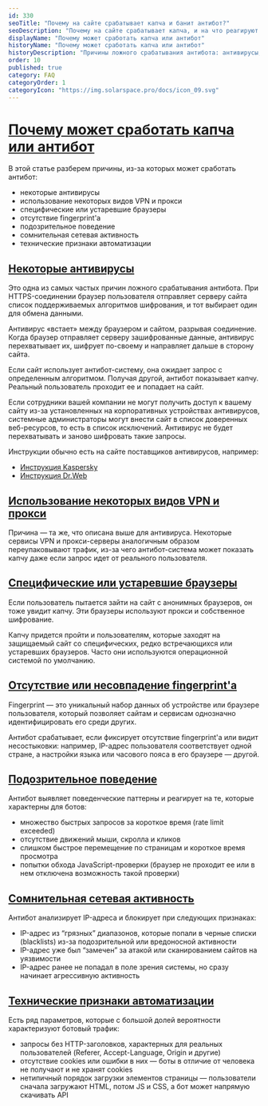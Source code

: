 ```yaml
---
id: 330
seoTitle: "Почему на сайте срабатывает капча и банит антибот?"
seoDescription: "Почему на сайте срабатывает капча, и на что реагируют антибот-системы? Расскажем, почему защита от ботов может забанить даже реальных пользователей."
displayName: "Почему может сработать капча или антибот"
historyName: "Почему может сработать капча или антибот"
historyDescription: "Причины ложного срабатывания антибота: антивирусы, прокси, поведение и другие сигналы"
order: 10
published: true
category: FAQ
categoryOrder: 1
categoryIcon: "https://img.solarspace.pro/docs/icon_09.svg"
---
```


# [Почему может сработать капча или антибот](why-antibot-triggers)

В этой статье разберем причины, из-за которых может сработать антибот:

* некоторые антивирусы
* использование некоторых видов VPN и прокси
* специфические или устаревшие браузеры
* отсутствие fingerprint'а
* подозрительное поведение
* сомнительная сетевая активность
* технические признаки автоматизации

## [Некоторые антивирусы](antivirus)

Это одна из самых частых причин ложного срабатывания антибота. При HTTPS-соединении браузер пользователя отправляет серверу сайта список поддерживаемых алгоритмов шифрования, и тот выбирает один для обмена данными.

Антивирус «встает» между браузером и сайтом, разрывая соединение. Когда браузер отправляет серверу зашифрованные данные, антивирус перехватывает их, шифрует по-своему и направляет дальше в сторону сайта.

Если сайт использует антибот-систему, она ожидает запрос с определенным алгоритмом. Получая другой, антибот показывает капчу. Реальный пользователь проходит ее и попадает на сайт.

Если сотрудники вашей компании не могут получить доступ к вашему сайту из-за установленных на корпоративных устройствах антивирусов, системные администраторы могут внести сайт в список доверенных веб-ресурсов, то есть в список исключений. Антивирус не будет перехватывать и заново шифровать такие запросы.

Инструкции обычно есть на сайте поставщиков антивирусов, например:

* [Инструкция Kaspersky](https://support.kaspersky.ru/common/error/other/15335#block3)
* [Инструкция Dr.Web](https://support.drweb.ru/show_faq/?question=16607)

## [Использование некоторых видов VPN и прокси](vpn-proxy)

Причина — та же, что описана выше для антивируса. Некоторые сервисы VPN и прокси-серверы аналогичным образом переупаковывают трафик, из-за чего антибот-система может показать капчу даже если запрос идет от реального пользователя.

## [Специфические или устаревшие браузеры](browsers)

Если пользователь пытается зайти на сайт с анонимных браузеров, он тоже увидит капчу. Эти браузеры используют прокси и собственное шифрование.

Капчу придется пройти и пользователям, которые заходят на защищаемый сайт со специфических, редко встречающихся или устаревших браузеров. Часто они используются операционной системой по умолчанию.

## [Отсутствие или несовпадение fingerprint'а](fingerprint)

Fingerprint — это уникальный набор данных об устройстве или браузере пользователя, который позволяет сайтам и сервисам однозначно идентифицировать его среди других.

Антибот срабатывает, если фиксирует отсутствие fingerprint'а или видит несостыковки: например, IP-адрес пользователя соответствует одной стране, а настройки языка или часового пояса в его браузере — другой.

## [Подозрительное поведение](behavior)

Антибот выявляет поведенческие паттерны и реагирует на те, которые характерны для ботов:

* множество быстрых запросов за короткое время (rate limit exceeded)
* отсутствие движений мыши, скролла и кликов
* слишком быстрое перемещение по страницам и короткое время просмотра
* попытки обхода JavaScript-проверки (браузер не проходит ее или в нем отключена возможность такой проверки)

## [Сомнительная сетевая активность](network-activity)

Антибот анализирует IP-адреса и блокирует при следующих признаках:

* IP-адрес из “грязных” диапазонов, которые попали в черные списки (blacklists) из-за подозрительной или вредоносной активности
* IP-адрес уже был “замечен” за атакой или сканированием сайтов на уязвимости
* IP-адрес ранее не попадал в поле зрения системы, но сразу начинает агрессивную активность

## [Технические признаки автоматизации](automation)

Есть ряд параметров, которые с большой долей вероятности характеризуют ботовый трафик:

* запросы без HTTP-заголовков, характерных для реальных пользователей (Referer, Accept-Language, Origin и другие)
* отсутствие cookies или ошибки в них — боты в отличие от человека не получают и не хранят cookies
* нетипичный порядок загрузки элементов страницы — пользователи сначала загружают HTML, потом JS и CSS, а бот может напрямую скачивать API
